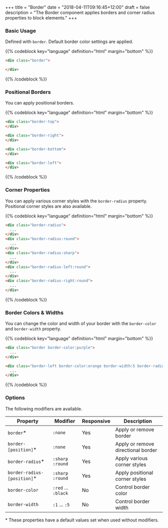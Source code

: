+++
title = "Border"
date = "2018-04-11T09:16:45+12:00"
draft = false
description = "The Border component applies borders and corner radius properties to block elements."
+++

### Basic Usage

Defined with `border`. Default border color settings are applied.

<div class="border border-color:grey-l3 padding:6 fill:grey-l5 margin-bottom:6">
</div>

{{% codeblock key="language" definition="html" margin="bottom" %}}
```html
<div class="border">

</div>
```
{{% /codeblock %}}

### Positional Borders

You can apply positional borders.

<div class="border-top border-color:grey-l3 padding:6 fill:grey-l5 margin-bottom:6">
</div>

<div class="border-right border-color:grey-l3 padding:6 fill:grey-l5 margin-bottom:6">
</div>

<div class="border-bottom border-color:grey-l3 padding:6 fill:grey-l5 margin-bottom:6">
</div>

<div class="border-left border-color:grey-l3 padding:6 fill:grey-l5 margin-bottom:6">
</div>

{{% codeblock key="language" definition="html" margin="bottom" %}}
```html
<div class="border-top">
</div>

<div class="border-right">
</div>

<div class="border-bottom">
</div>

<div class="border-left">
</div>
```
{{% /codeblock %}}

### Corner Properties

You can apply various corner styles with the `border-radius` property. Positional corner styles are also available.

<div class="display:inline-block media-size:5 border-radius padding:6 fill:grey-l2 margin-bottom:6">
</div>

<div class="display:inline-block media-size:5 border-radius:round padding:6 fill:grey-l2 margin-bottom:6">
</div>

<div class="display:inline-block media-size:5 border-radius:sharp padding:6 fill:grey-l2 margin-bottom:6">
</div>

<div class="display:inline-block media-size:5 border-radius-left:round padding:6 fill:grey-l2 margin-bottom:6">
</div>

<div class="display:inline-block media-size:5 border-radius-right:round padding:6 fill:grey-l2 margin-bottom:6">
</div>

{{% codeblock key="language" definition="html" margin="bottom" %}}
```html
<div class="border-radius">
  ...
</div>
<div class="border-radius:round">
  ...
</div>
<div class="border-radius:sharp">
  ...
</div>
<div class="border-radius-left:round">
  ...
</div>
<div class="border-radius-right:round">
  ...
</div>
```
{{% /codeblock %}}

### Border Colors & Widths

You can change the color and width of your border with the `border-color` and `border-width` property.

<div class="border border-color:purple padding:6 fill:grey-l5 margin-bottom:6">
</div>

<div class="border-left border-color:orange border-width:5 border-radius elevate padding:6 fill:grey-l5 margin-bottom:6">
</div>

{{% codeblock key="language" definition="html" margin="bottom" %}}
```html
<div class="border border-color:purple">
  ...
</div>

<div class="border-left border-color:orange border-width:5 border-radius elevate">
  ...
</div>
```
{{% /codeblock %}}

### Options

The following modifiers are available.

<table class="table width:100% table:pile table@sm:unpile">
  <thead>
    <tr>
      <th>
        Property
      </th>
      <th>
        Modifier
      </th>
      <th>
        Responsive
      </th>
      <th>
        Description
      </th>
    </tr>
  </thead>
  <tr>
    <td data-label="Properties">
      <code>border</code><span class="color:orange">&#42;</span>
    </td>
    <td data-label="Attributes">
      <code>:none</code>
    </td>
    <td data-label="Responsive">
      Yes
    </td>
    <td class="row:reverse">
      Apply or remove border
    </td>
  </tr>
  <tr>
    <td data-label="Properties">
      <code>border-[position]</code><span class="color:orange">&#42;</span>
    </td>
    <td data-label="Attributes">
      <code>:none</code>
    </td>
    <td data-label="Responsive">
      Yes
    </td>
    <td class="row:reverse">
      Apply or remove directional border
    </td>
  </tr>
  <tr>
    <td data-label="Properties">
      <code>border-radius</code><span class="color:orange">&#42;</span>
    </td>
    <td data-label="Attributes">
      <code>:sharp</code> <code>:round</code>
    </td>
    <td data-label="Responsive">
      Yes
    </td>
    <td class="row:reverse">
      Apply various corner styles
    </td>
  </tr>
  <tr>
    <td data-label="Properties">
      <code>border-radius-[position]</code><span class="color:orange">&#42;</span>
    </td>
    <td data-label="Attributes">
      <code>:sharp</code> <code>:round</code>
    </td>
    <td data-label="Responsive">
      Yes
    </td>
    <td class="row:reverse">
      Apply positional corner styles
    </td>
  </tr>
  <tr>
    <td data-label="Properties">
      <code>border-color</code>
    </td>
    <td data-label="Attributes">
      <code>:red</code> ... <code>:black</code>
    </td>
    <td data-label="Responsive">
      No
    </td>
    <td class="row:reverse">
      Control border color
    </td>
  </tr>
  <tr>
    <td data-label="Properties">
      <code>border-width</code>
    </td>
    <td data-label="Attributes">
      <code>:1</code> ... <code>:5</code>
    </td>
    <td data-label="Responsive">
      No
    </td>
    <td class="row:reverse">
      Control border width
    </td>
  </tr>
</table>
<p class="margin-top:2 font-size:tiny color:orange">
  &#42; These properties have a default values set when used without modifiers.
</p>
